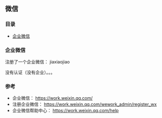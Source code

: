 ## 微信

### 目录
* [企业微信](#企业微信)

### 企业微信
注册了一个企业微信： jiaxiaojiao

没有认证（没有企业）。。。

### 参考
* 企业微信： https://work.weixin.qq.com/
* 注册企业微信： https://work.weixin.qq.com/wework_admin/register_wx
* 企业微信帮助中心： https://work.weixin.qq.com/help